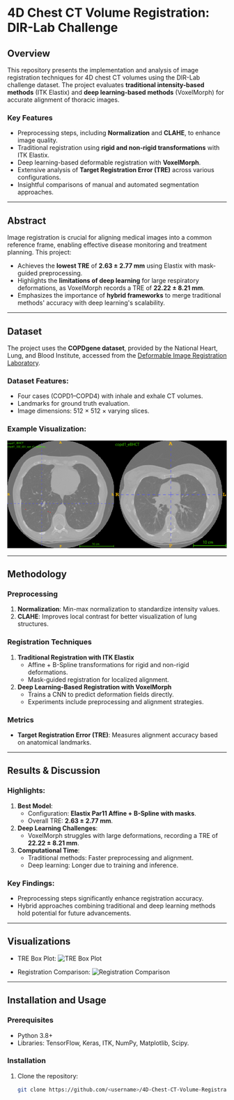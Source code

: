 # 4D Chest CT Volume Registration: DIR-Lab Challenge

## Overview

This repository presents the implementation and analysis of image registration techniques for 4D chest CT volumes using the DIR-Lab challenge dataset. The project evaluates **traditional intensity-based methods** (ITK Elastix) and **deep learning-based methods** (VoxelMorph) for accurate alignment of thoracic images.

### Key Features
- Preprocessing steps, including **Normalization** and **CLAHE**, to enhance image quality.
- Traditional registration using **rigid and non-rigid transformations** with ITK Elastix.
- Deep learning-based deformable registration with **VoxelMorph**.
- Extensive analysis of **Target Registration Error (TRE)** across various configurations.
- Insightful comparisons of manual and automated segmentation approaches.

---

## Abstract

Image registration is crucial for aligning medical images into a common reference frame, enabling effective disease monitoring and treatment planning. This project:
- Achieves the **lowest TRE** of **2.63 ± 2.77 mm** using Elastix with mask-guided preprocessing.
- Highlights the **limitations of deep learning** for large respiratory deformations, as VoxelMorph records a TRE of **22.22 ± 8.21 mm**.
- Emphasizes the importance of **hybrid frameworks** to merge traditional methods' accuracy with deep learning's scalability.

---

## Dataset

The project uses the **COPDgene dataset**, provided by the National Heart, Lung, and Blood Institute, accessed from the [Deformable Image Registration Laboratory](https://www.dir-lab.com/). 

### Dataset Features:
- Four cases (COPD1–COPD4) with inhale and exhale CT volumes.
- Landmarks for ground truth evaluation.
- Image dimensions: 512 × 512 × varying slices.

### Example Visualization:
![Inhale vs Exhale CT Volumes](Images/Dataset.png)

---

## Methodology

### Preprocessing
1. **Normalization**: Min-max normalization to standardize intensity values.
2. **CLAHE**: Improves local contrast for better visualization of lung structures.

### Registration Techniques
1. **Traditional Registration with ITK Elastix**
   - Affine + B-Spline transformations for rigid and non-rigid deformations.
   - Mask-guided registration for localized alignment.
2. **Deep Learning-Based Registration with VoxelMorph**
   - Trains a CNN to predict deformation fields directly.
   - Experiments include preprocessing and alignment strategies.

### Metrics
- **Target Registration Error (TRE)**: Measures alignment accuracy based on anatomical landmarks.

---

## Results & Discussion

### Highlights:
1. **Best Model**:
   - Configuration: **Elastix Par11 Affine + B-Spline with masks**.
   - Overall TRE: **2.63 ± 2.77 mm**.
2. **Deep Learning Challenges**:
   - VoxelMorph struggles with large deformations, recording a TRE of **22.22 ± 8.21 mm**.
3. **Computational Time**:
   - Traditional methods: Faster preprocessing and alignment.
   - Deep learning: Longer due to training and inference.

### Key Findings:
- Preprocessing steps significantly enhance registration accuracy.
- Hybrid approaches combining traditional and deep learning methods hold potential for future advancements.

---

## Visualizations

- TRE Box Plot:
![TRE Box Plot](./assets/tre_boxplot.png)

- Registration Comparison:
![Registration Comparison](./assets/registration_comparison.png)

---

## Installation and Usage

### Prerequisites
- Python 3.8+
- Libraries: TensorFlow, Keras, ITK, NumPy, Matplotlib, Scipy.

### Installation
1. Clone the repository:
   ```bash
   git clone https://github.com/<username>/4D-Chest-CT-Volume-Registration-DIR-Lab-Challenge.git

